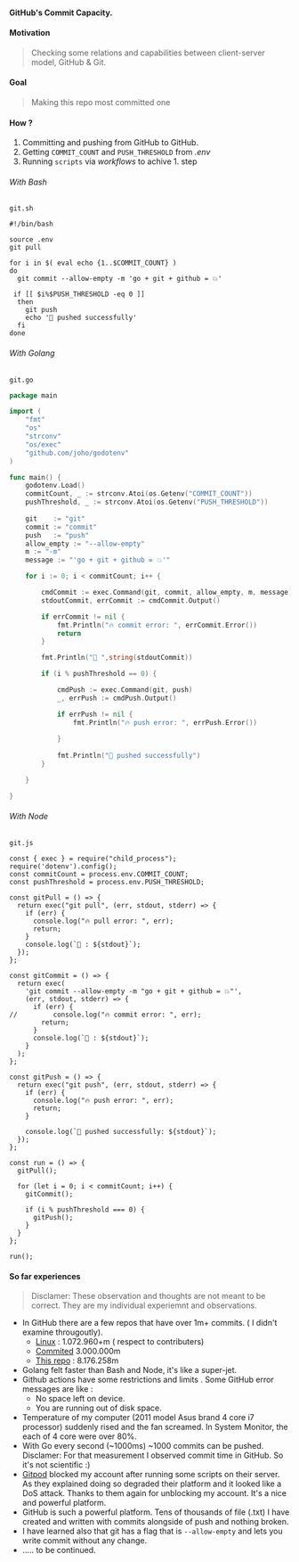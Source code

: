 
#### GitHub's Commit Capacity.


#### Motivation 
> Checking some relations and capabilities between client-server model, GitHub & Git.

#### Goal
> Making this repo most committed one

#### How ?
1. Committing and pushing from GitHub to GitHub. 
2. Getting `COMMIT_COUNT` and `PUSH_THRESHOLD` from <i>.env</i>
3. Running `scripts` via <i>workflows</i> to achive 1. step
###### With Bash
<code>git.sh</code>
```shell
#!/bin/bash

source .env
git pull

for i in $( eval echo {1..$COMMIT_COUNT} )
do
  git commit --allow-empty -m 'go + git + github = 💥'

 if [[ $i%$PUSH_THRESHOLD -eq 0 ]]
  then 
    git push 
    echo '🛬 pushed successfully'
  fi
done
```

###### With Golang
<code>git.go</code>
```go
package main

import (
	"fmt"
	"os"
	"strconv"
	"os/exec"
	"github.com/joho/godotenv"
)

func main() {
	godotenv.Load()	
	commitCount, _ := strconv.Atoi(os.Getenv("COMMIT_COUNT"))
	pushThreshold, _ := strconv.Atoi(os.Getenv("PUSH_THRESHOLD"))
	
	git    := "git"
	commit := "commit"
	push   := "push"
	allow_empty := "--allow-empty"
	m := "-m"
	message := "'go + git + github = 💥'"

	for i := 0; i < commitCount; i++ {

		cmdCommit := exec.Command(git, commit, allow_empty, m, message)
		stdoutCommit, errCommit := cmdCommit.Output()

		if errCommit != nil {
			fmt.Println("🔥 commit error: ", errCommit.Error())
			return
		}

		fmt.Println("🚀 ",string(stdoutCommit))

		if (i % pushThreshold == 0) {

			cmdPush := exec.Command(git, push)
			_, errPush := cmdPush.Output()

			if errPush != nil {
				fmt.Println("🔥 push error: ", errPush.Error())
		
			}
            
			fmt.Println("🛬 pushed successfully")
		}

	}

}
```

###### With Node
<code>git.js</code>
```node
const { exec } = require("child_process");
require('dotenv').config();
const commitCount = process.env.COMMIT_COUNT;
const pushThreshold = process.env.PUSH_THRESHOLD;

const gitPull = () => {
  return exec("git pull", (err, stdout, stderr) => {
    if (err) {
      console.log("🔥 pull error: ", err);
      return;
    }
    console.log(`🚀 : ${stdout}`);
  });
};

const gitCommit = () => {
  return exec(
    'git commit --allow-empty -m "go + git + github = 💥"',
    (err, stdout, stderr) => {
      if (err) {
//         console.log("🔥 commit error: ", err);
        return;
      }
      console.log(`🚀 : ${stdout}`);
    }
  );
};

const gitPush = () => {
  return exec("git push", (err, stdout, stderr) => {
    if (err) {
      console.log("🔥 push error: ", err);
      return;
    }

    console.log(`🛬 pushed successfully: ${stdout}`);
  });
};

const run = () => {
  gitPull();

  for (let i = 0; i < commitCount; i++) {
    gitCommit();

    if (i % pushThreshold === 0) {
      gitPush();
    }
  }
};

run();
```

#### So far experiences
> Disclamer: These observation and thoughts are not meant to be correct. They are my individual experiemnt and observations.
* In GitHub there are a few  repos that have over 1m+ commits. ( I didn't examine througoutly). 
   * [Linux](https://github.com/torvalds/linux) : 1.072.960+m  ( respect to contributers)
   * [Commited](https://github.com/virejdasani/Commited) 3.000.000m
   * [This repo](https://github.com/booleanrecep/github-commit-capacity) : 8.176.258m
* Golang felt faster than Bash and Node, it's like a super-jet.
* Github actions have some restrictions and limits . Some GitHub error messages are like :
   *  No space left on device.
   *  You are running out of disk space.
* Temperature of my computer (2011 model Asus brand 4 core i7 processor) suddenly rised and the fan screamed. In System Monitor, the each of 4 core were over 80%.
* With Go every second (~1000ms)  ~1000 commits can be pushed. Disclamer: For that measurement I observed commit time in GitHub. So it's not scientific :)
* [Gitpod](https://gitpod.io/) blocked my account after running some scripts on their server. As they explained doing so degraded their platform and it looked like a DoS attack. Thanks to them again for unblocking my account. It's a nice and powerful platform.
* GitHub is such a powerful platform. Tens of thousands of file (.txt) I have created and written with commits alongside of push and nothing broken. 
* I have learned also that git has a flag that is `--allow-empty` and lets you write commit without any change. 
* ..... to be continued.
